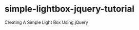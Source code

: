 simple-lightbox-jquery-tutorial
===============================

Creating A Simple Light Box Using jQuery
